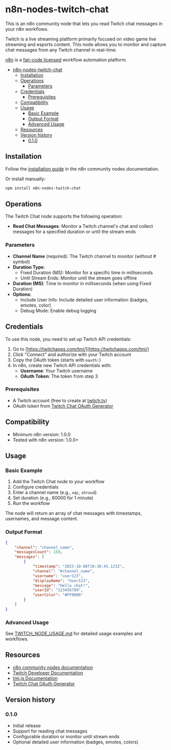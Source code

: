 # n8n-nodes-twitch-chat

This is an n8n community node that lets you read Twitch chat messages in your n8n workflows.

Twitch is a live streaming platform primarily focused on video game live streaming and esports content. This node allows you to monitor and capture chat messages from any Twitch channel in real-time.

[n8n](https://n8n.io/) is a [fair-code licensed](https://docs.n8n.io/sustainable-use-license/) workflow automation platform.

- [n8n-nodes-twitch-chat](#n8n-nodes-twitch-chat)
  - [Installation](#installation)
  - [Operations](#operations)
    - [Parameters](#parameters)
  - [Credentials](#credentials)
    - [Prerequisites](#prerequisites)
  - [Compatibility](#compatibility)
  - [Usage](#usage)
    - [Basic Example](#basic-example)
    - [Output Format](#output-format)
    - [Advanced Usage](#advanced-usage)
  - [Resources](#resources)
  - [Version history](#version-history)
    - [0.1.0](#010)

## Installation

Follow the [installation guide](https://docs.n8n.io/integrations/community-nodes/installation/) in the n8n community nodes documentation.

Or install manually:

```bash
npm install n8n-nodes-twitch-chat
```

## Operations

The Twitch Chat node supports the following operation:

- **Read Chat Messages**: Monitor a Twitch channel's chat and collect messages for a specified duration or until the stream ends

### Parameters

- **Channel Name** (required): The Twitch channel to monitor (without # symbol)
- **Duration Type**:
  - Fixed Duration (MS): Monitor for a specific time in milliseconds
  - Until Stream Ends: Monitor until the stream goes offline
- **Duration (MS)**: Time to monitor in milliseconds (when using Fixed Duration)
- **Options**:
  - Include User Info: Include detailed user information (badges, emotes, color)
  - Debug Mode: Enable debug logging

## Credentials

To use this node, you need to set up Twitch API credentials:

1. Go to [https://twitchapps.com/tmi/](https://twitchapps.com/tmi/)
2. Click "Connect" and authorize with your Twitch account
3. Copy the OAuth token (starts with `oauth:`)
4. In n8n, create new Twitch API credentials with:
   - **Username**: Your Twitch username
   - **OAuth Token**: The token from step 3

### Prerequisites

- A Twitch account (free to create at [twitch.tv](https://twitch.tv))
- OAuth token from [Twitch Chat OAuth Generator](https://twitchapps.com/tmi/)

## Compatibility

- Minimum n8n version: 1.0.0
- Tested with n8n version: 1.0.0+

## Usage

### Basic Example

1. Add the Twitch Chat node to your workflow
2. Configure credentials
3. Enter a channel name (e.g., `xqc`, `shroud`)
4. Set duration (e.g., 60000 for 1 minute)
5. Run the workflow

The node will return an array of chat messages with timestamps, usernames, and message content.

### Output Format

```json
{
	"channel": "channel_name",
	"messagesCount": 150,
	"messages": [
		{
			"timestamp": "2025-10-08T10:30:45.123Z",
			"channel": "#channel_name",
			"username": "user123",
			"displayName": "User123",
			"message": "Hello chat!",
			"userId": "123456789",
			"userColor": "#FF0000"
		}
	]
}
```

### Advanced Usage

See [TWITCH_NODE_USAGE.md](./TWITCH_NODE_USAGE.md) for detailed usage examples and workflows.

## Resources

- [n8n community nodes documentation](https://docs.n8n.io/integrations/#community-nodes)
- [Twitch Developer Documentation](https://dev.twitch.tv/docs/)
- [tmi.js Documentation](https://github.com/tmijs/tmi.js)
- [Twitch Chat OAuth Generator](https://twitchapps.com/tmi/)

## Version history

### 0.1.0

- Initial release
- Support for reading chat messages
- Configurable duration or monitor until stream ends
- Optional detailed user information (badges, emotes, colors)
